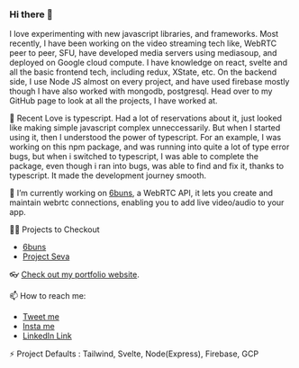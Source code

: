 ### Hi there 👋

I love experimenting with new javascript libraries, and frameworks. Most recently, I have been working on the video streaming tech like, WebRTC peer to peer, SFU, have developed media servers using mediasoup, and deployed on Google cloud compute. I have knowledge on react, svelte and all the basic frontend tech, including redux, XState, etc. On the backend side, I use Node JS almost on every project, and have used firebase mostly though I have also worked with mongodb, postgresql. Head over to my GitHub page to look at all the projects, I have worked at.


🌱 Recent Love is typescript. Had a lot of reservations about it, just looked like making simple javascript complex unneccessarily. But when I started using it, then I understood the power of typescript. For an example, I was working on this npm package, and was running into quite a lot of type error bugs, but when i switched to typescript, I was able to complete the package, even though i ran into bugs, was able to find and fix it, thanks to typescript. It made the development journey smooth. 

🔭 I’m currently working on [6buns](https://6buns.com), a WebRTC API, it lets you create and maintain webrtc connections, enabling you to add live video/audio to your app.

👨‍💻 Projects to Checkout
- [6buns](https://github.com/6buns)
- [Project Seva](https://github.com/adtjha/projectSeva)
 
👓 [Check out my portfolio website](https://adi-site.vercel.app).

📫 How to reach me: 
 - [Tweet me](https://twitter.com/adtjha)
 - [Insta me](https://www.instagram.com/adtjha/)
 - [LinkedIn Link](https://www.linkedin.com/in/aditya-jha-ba575674/)
 
⚡ Project Defaults : Tailwind, Svelte, Node(Express), Firebase, GCP
